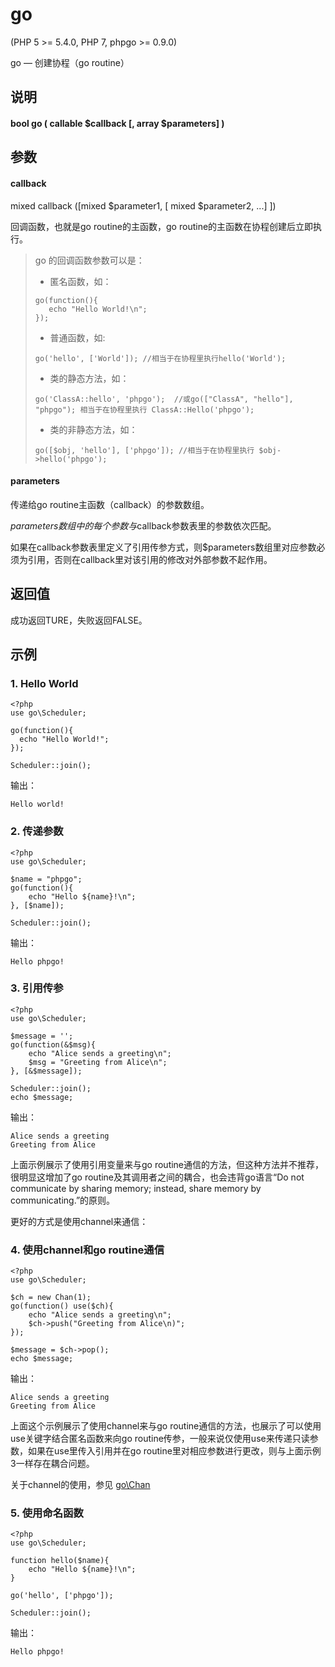 # go
  
\(PHP 5 >= 5.4.0, PHP 7, phpgo >= 0.9.0\)

go — 创建协程（go routine）

## 说明
#### bool go ( callable $callback \[, array $parameters\] )

## 参数
#### callback

mixed callback (\[mixed $parameter1, \[ mixed $parameter2, ...\] \])

回调函数，也就是go routine的主函数，go routine的主函数在协程创建后立即执行。

>go 的回调函数参数可以是：
>- 匿名函数，如：
>```
>go(function(){
>    echo "Hello World!\n";
>});
>```
>- 普通函数，如:
>```
>go('hello', ['World']); //相当于在协程里执行hello('World');
>```
>- 类的静态方法，如：
>```
>go('ClassA::hello', 'phpgo');  //或go(["ClassA", "hello"], "phpgo"); 相当于在协程里执行 ClassA::Hello('phpgo');
>```
>- 类的非静态方法，如：
>```
>go([$obj, 'hello'], ['phpgo']); //相当于在协程里执行 $obj->hello('phpgo');
>```

#### parameters

传递给go routine主函数（callback）的参数数组。

$parameters数组中的每个参数与$callback参数表里的参数依次匹配。

如果在callback参数表里定义了引用传参方式，则$parameters数组里对应参数必须为引用，否则在callback里对该引用的修改对外部参数不起作用。

## 返回值
成功返回TURE，失败返回FALSE。

## 示例
### 1. Hello World
```
<?php
use go\Scheduler;

go(function(){
  echo "Hello World!";
});

Scheduler::join();
```
输出：
```
Hello world!
```

### 2. 传递参数
```
<?php
use go\Scheduler;

$name = "phpgo";
go(function(){
    echo "Hello ${name}!\n";
}, [$name]);

Scheduler::join();
```
输出：
```
Hello phpgo!
```

### 3. 引用传参
```
<?php
use go\Scheduler;

$message = '';
go(function(&$msg){
    echo "Alice sends a greeting\n";
    $msg = "Greeting from Alice\n";
}, [&$message]);

Scheduler::join();
echo $message;
```
输出：
```
Alice sends a greeting
Greeting from Alice
```
上面示例展示了使用引用变量来与go routine通信的方法，但这种方法并不推荐，很明显这增加了go routine及其调用者之间的耦合，也会违背go语言“Do not communicate by sharing memory; instead, share memory by communicating.”的原则。

更好的方式是使用channel来通信：

### 4. 使用channel和go routine通信
```
<?php
use go\Scheduler;

$ch = new Chan(1);
go(function() use($ch){
    echo "Alice sends a greeting\n";
    $ch->push("Greeting from Alice\n)";
});

$message = $ch->pop();
echo $message;
```
输出：
```
Alice sends a greeting
Greeting from Alice
```
上面这个示例展示了使用channel来与go routine通信的方法，也展示了可以使用use关键字结合匿名函数来向go routine传参，一般来说仅使用use来传递只读参数，如果在use里传入引用并在go routine里对相应参数进行更改，则与上面示例3一样存在耦合问题。

关于channel的使用，参见 [go\Chan](https://github.com/birdwyx/phpgo/md/cn/chan.md)

### 5. 使用命名函数
```
<?php
use go\Scheduler;

function hello($name){
    echo "Hello ${name}!\n";
}

go('hello', ['phpgo']);

Scheduler::join();
```
输出：
```
Hello phpgo!
```


